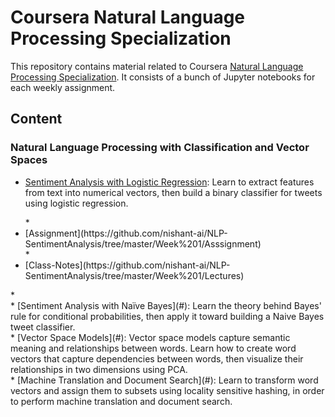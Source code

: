 # Coursera Natural Language Processing Specialization

This repository contains material related to Coursera [Natural Language Processing Specialization](https://www.coursera.org/specializations/natural-language-processing). It consists of a bunch of Jupyter notebooks for each weekly assignment.

## Content

### Natural Language Processing with Classification and Vector Spaces

* [Sentiment Analysis with Logistic Regression](https://github.com/nishant-ai/NLP-SentimentAnalysis/tree/master/Week%201): Learn to extract features from text into numerical vectors, then build a binary classifier for tweets using logistic regression.
<ul>
*  <li>[Assignment](https://github.com/nishant-ai/NLP-SentimentAnalysis/tree/master/Week%201/Asssignment)</li>
*  <li>[Class-Notes](https://github.com/nishant-ai/NLP-SentimentAnalysis/tree/master/Week%201/Lectures)</li>
</ul>
* <br>
* [Sentiment Analysis with Naïve Bayes](#): Learn the theory behind Bayes' rule for conditional probabilities, then apply it toward building a Naive Bayes tweet classifier.
<br>
* [Vector Space Models](#): Vector space models capture semantic meaning and relationships between words. Learn how to create word vectors that capture dependencies between words, then visualize their relationships in two dimensions using PCA.
<br>
* [Machine Translation and Document Search](#): Learn to transform word vectors and assign them to subsets using locality sensitive hashing, in order to perform machine translation and document search.

